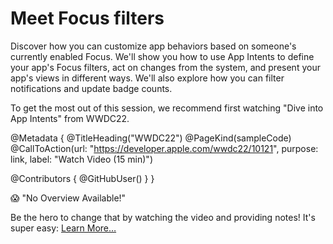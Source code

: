 # Meet Focus filters

Discover how you can customize app behaviors based on someone's currently enabled Focus. We'll show you how to use App Intents to define your app's Focus filters, act on changes from the system, and present your app's views in different ways. We'll also explore how you can filter notifications and update badge counts.

To get the most out of this session, we recommend first watching "Dive into App Intents" from WWDC22.

@Metadata {
   @TitleHeading("WWDC22")
   @PageKind(sampleCode)
   @CallToAction(url: "https://developer.apple.com/wwdc22/10121", purpose: link, label: "Watch Video (15 min)")

   @Contributors {
      @GitHubUser(<replace this with your GitHub handle>)
   }
}

😱 "No Overview Available!"

Be the hero to change that by watching the video and providing notes! It's super easy:
 [Learn More…](https://wwdcnotes.github.io/WWDCNotes/documentation/wwdcnotes/contributing)
